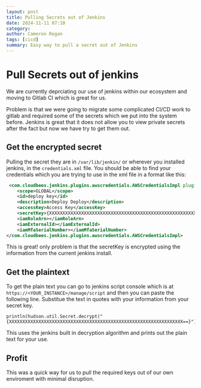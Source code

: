 ```yaml
---
layout: post
title: Pulling Secrets out of Jenkins
date: 2024-11-11 07:10
category: 
author: Cameron Regan
tags: [cicd]
summary: Easy way to pull a secret out of Jenkins
---
```


# Pull Secrets out of jenkins

We are currently deprciating our use of jenkins within our ecosystem and moving to Gitlab CI which is great for us.

Problem is that we were going to migrate some complicated CI/CD work to gitlab and required some of the secrets which we put into the system before.  Jenkins is great that it does not allow you to view private secrets after the fact but now we have try to get them out.

## Get the encrypted secret

Pulling the secret they are in `/var/lib/jenkin/` or wherever you installed jenkins, in the `credentials.xml` file. You should be able to find your credentials which you are trying to use in the xml file in a format like this:

``` xml
 <com.cloudbees.jenkins.plugins.awscredentials.AWSCredentialsImpl plugin="aws-credentials@191.vcb_f183ce58b_9">
    <scope>GLOBAL</scope>
    <id>deploy key</id>
    <description>Deploy Deploy</description>
    <accessKey>Access Key</accessKey>
    <secretKey>{XXXXXXXXXXXXXXXXXXXXXXXXXXXXXXXXXXXXXXXXXXXXXXXXXXXXXXXXXXXXXXXXX==}</secretKey>
    <iamRoleArn></iamRoleArn>
    <iamExternalId></iamExternalId>
    <iamMfaSerialNumber></iamMfaSerialNumber>
</com.cloudbees.jenkins.plugins.awscredentials.AWSCredentialsImpl>
```
This is great! only problem is that the secretKey is encrypted using the information from the current jenkins install.

## Get the plaintext

To get the plain text you can go to jenkins script console which is at `https://<YOUR_INSTANCE>/manage/script` and then you can paste the following line. Substitue the text in quotes with your information from your secret key.

``` grovvy
println(hudson.util.Secret.decrypt("{XXXXXXXXXXXXXXXXXXXXXXXXXXXXXXXXXXXXXXXXXXXXXXXXXXXXXXXXXXXXXXXXX==}"))
```

This uses the jenkins built in decryption algorithm and prints out the plain text for your use.

## Profit

This was a quick way for us to pull the required keys out of our own enviroment with minimal disruption.

